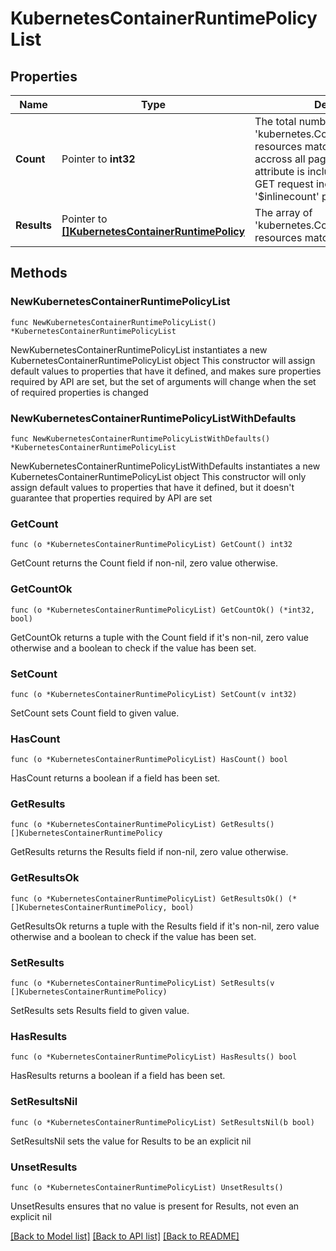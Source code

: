 # KubernetesContainerRuntimePolicyList

## Properties

Name | Type | Description | Notes
------------ | ------------- | ------------- | -------------
**Count** | Pointer to **int32** | The total number of &#39;kubernetes.ContainerRuntimePolicy&#39; resources matching the request, accross all pages. The &#39;Count&#39; attribute is included when the HTTP GET request includes the &#39;$inlinecount&#39; parameter. | [optional] 
**Results** | Pointer to [**[]KubernetesContainerRuntimePolicy**](kubernetes.ContainerRuntimePolicy.md) | The array of &#39;kubernetes.ContainerRuntimePolicy&#39; resources matching the request. | [optional] 

## Methods

### NewKubernetesContainerRuntimePolicyList

`func NewKubernetesContainerRuntimePolicyList() *KubernetesContainerRuntimePolicyList`

NewKubernetesContainerRuntimePolicyList instantiates a new KubernetesContainerRuntimePolicyList object
This constructor will assign default values to properties that have it defined,
and makes sure properties required by API are set, but the set of arguments
will change when the set of required properties is changed

### NewKubernetesContainerRuntimePolicyListWithDefaults

`func NewKubernetesContainerRuntimePolicyListWithDefaults() *KubernetesContainerRuntimePolicyList`

NewKubernetesContainerRuntimePolicyListWithDefaults instantiates a new KubernetesContainerRuntimePolicyList object
This constructor will only assign default values to properties that have it defined,
but it doesn't guarantee that properties required by API are set

### GetCount

`func (o *KubernetesContainerRuntimePolicyList) GetCount() int32`

GetCount returns the Count field if non-nil, zero value otherwise.

### GetCountOk

`func (o *KubernetesContainerRuntimePolicyList) GetCountOk() (*int32, bool)`

GetCountOk returns a tuple with the Count field if it's non-nil, zero value otherwise
and a boolean to check if the value has been set.

### SetCount

`func (o *KubernetesContainerRuntimePolicyList) SetCount(v int32)`

SetCount sets Count field to given value.

### HasCount

`func (o *KubernetesContainerRuntimePolicyList) HasCount() bool`

HasCount returns a boolean if a field has been set.

### GetResults

`func (o *KubernetesContainerRuntimePolicyList) GetResults() []KubernetesContainerRuntimePolicy`

GetResults returns the Results field if non-nil, zero value otherwise.

### GetResultsOk

`func (o *KubernetesContainerRuntimePolicyList) GetResultsOk() (*[]KubernetesContainerRuntimePolicy, bool)`

GetResultsOk returns a tuple with the Results field if it's non-nil, zero value otherwise
and a boolean to check if the value has been set.

### SetResults

`func (o *KubernetesContainerRuntimePolicyList) SetResults(v []KubernetesContainerRuntimePolicy)`

SetResults sets Results field to given value.

### HasResults

`func (o *KubernetesContainerRuntimePolicyList) HasResults() bool`

HasResults returns a boolean if a field has been set.

### SetResultsNil

`func (o *KubernetesContainerRuntimePolicyList) SetResultsNil(b bool)`

 SetResultsNil sets the value for Results to be an explicit nil

### UnsetResults
`func (o *KubernetesContainerRuntimePolicyList) UnsetResults()`

UnsetResults ensures that no value is present for Results, not even an explicit nil

[[Back to Model list]](../README.md#documentation-for-models) [[Back to API list]](../README.md#documentation-for-api-endpoints) [[Back to README]](../README.md)


